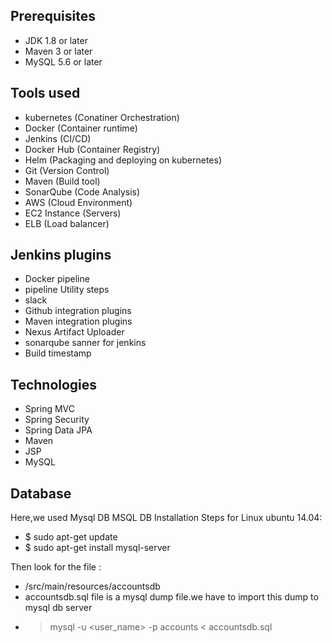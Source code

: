 ## Prerequisites
- JDK 1.8 or later
- Maven 3 or later
- MySQL 5.6 or later

## Tools used

- kubernetes (Conatiner Orchestration)
- Docker (Container runtime)
- Jenkins (CI/CD)
- Docker Hub (Container Registry)
- Helm (Packaging and deploying on kubernetes)
- Git (Version Control)
- Maven (Build tool)
- SonarQube (Code Analysis)
- AWS (Cloud Environment) 
- EC2 Instance (Servers)
- ELB (Load balancer)

## Jenkins plugins

- Docker pipeline
- pipeline Utility steps
- slack
- Github integration plugins
- Maven integration plugins
- Nexus Artifact Uploader
- sonarqube sanner for jenkins
- Build timestamp


## Technologies 
- Spring MVC
- Spring Security
- Spring Data JPA
- Maven
- JSP
- MySQL
## Database
Here,we used Mysql DB 
MSQL DB Installation Steps for Linux ubuntu 14.04:
- $ sudo apt-get update
- $ sudo apt-get install mysql-server

Then look for the file :
- /src/main/resources/accountsdb
- accountsdb.sql file is a mysql dump file.we have to import this dump to mysql db server
- > mysql -u <user_name> -p accounts < accountsdb.sql


